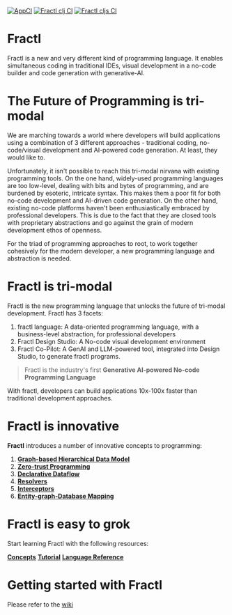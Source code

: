 [![AppCI](https://github.com/fractl-io/fractl/actions/workflows/app.yml/badge.svg)](https://github.com/fractl-io/fractl/actions/workflows/app.yml)
[![Fractl clj CI](https://github.com/fractl-io/fractl/actions/workflows/fractl-clj.yml/badge.svg)](https://github.com/fractl-io/fractl/actions/workflows/fractl-clj.yml)
[![Fractl cljs CI](https://github.com/fractl-io/fractl/actions/workflows/fractl-cljs.yml/badge.svg)](https://github.com/fractl-io/fractl/actions/workflows/fractl-cljs.yml)

# Fractl

Fractl is a new and very different kind of programming language. It enables simultaneous coding in traditional IDEs, visual development in a no-code builder and code generation with generative-AI.

# The Future of Programming is tri-modal

We are marching towards a world where developers will build applications using a combination of 3 different approaches - traditional coding, no-code/visual development and AI-powered code generation. At least, they would like to.

Unfortunately, it isn't possible to reach this tri-modal nirvana with existing programming tools. On the one hand, widely-used programming languages are too low-level, dealing with bits and bytes of programming, and are burdened by esoteric, intricate syntax. This makes them a poor fit for both no-code development and AI-driven code generation. On the other hand, existing no-code platforms haven't been enthusiastically embraced by professional developers. This is due to the fact that they are closed tools with proprietary abstractions and go against the grain of modern development ethos of openness.

For the triad of programming approaches to root, to work together cohesively for the modern developer, a new programming language and abstraction is needed.

# Fractl is tri-modal

Fractl is the new programming language that unlocks the future of tri-modal development. Fractl has 3 facets:

1. fractl language: A data-oriented programming language, with a business-level abstraction, for professional developers
2. Fractl Design Studio: A No-code visual development environment
3. Fractl Co-Pilot: A GenAI and LLM-powered tool, integrated into Design Studio, to generate fractl programs.

> Fractl is the industry's first **Generative AI-powered No-code Programming Language**

With fractl, developers can build applications 10x-100x faster than traditional development approaches.

# Fractl is innovative

**Fractl** introduces a number of innovative concepts to programming:

1. **[Graph-based Hierarchical Data Model](data-model.md)**
2. **[Zero-trust Programming](zero-trust-programming.md)**
3. **[Declarative Dataflow](declarative-dataflow.md)**
4. **[Resolvers](resolvers.md)**
5. **[Interceptors](interceptors.md)**
6. **[Entity-graph-Database Mapping](entity-db-mapping.md)**

# Fractl is easy to grok

Start learning Fractl with the following resources:

**[Concepts]()**
**[Tutorial]()**
**[Language Reference]()**

# Getting started with Fractl

Please refer to the [wiki](https://github.com/fractl-io/fractl/wiki)
